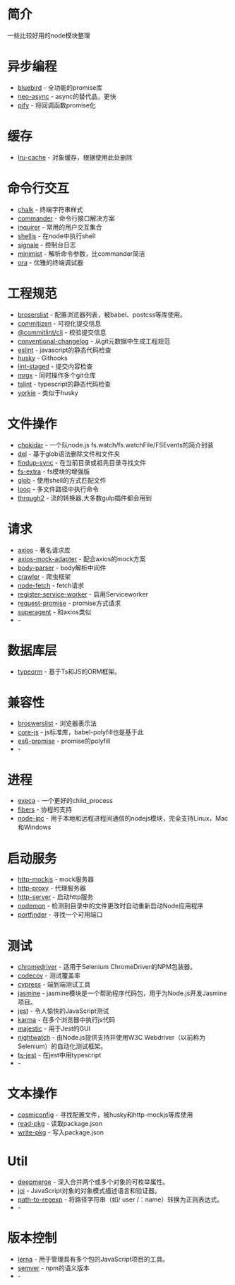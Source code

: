 # 简介
一些比较好用的node模块整理


# 异步编程
- [bluebird](https://www.npmjs.com/package/bluebird) - 全功能的promise库
- [neo-async](https://www.npmjs.com/package/neo-async) - async的替代品，更快
- [pify](https://www.npmjs.com/package/pify) - 将回调函数promise化

# 缓存
- [lru-cache](https://www.npmjs.com/package/lru-cache) - 对象缓存，根据使用此处删除

# 命令行交互
- [chalk](https://www.npmjs.com/package/chalk) - 终端字符串样式
- [commander](https://www.npmjs.com/package/commander) - 命令行接口解决方案
- [inquirer](https://www.npmjs.com/package/inquirer) - 常用的用户交互集合
- [shelljs](https://www.npmjs.com/package/shelljs) - 在node中执行shell
- [signale](https://www.npmjs.com/package/signale) - 控制台日志
- [minimist](https://www.npmjs.com/package/minimist) - 解析命令参数，比commander简洁
- [ora](https://www.npmjs.com/package/ora) - 优雅的终端调试器

# 工程规范
- [broserslist](https://www.npmjs.com/package/browserslist) - 配置浏览器列表，被babel、postcss等库使用。
- [commitizen](https://www.npmjs.com/package/commitizen) - 可视化提交信息
- [@commitlint/cli](https://www.npmjs.com/package/@commitlint/cli) - 校验提交信息
- [conventional-changelog](https://www.npmjs.com/package/conventional-changelog) - 从git元数据中生成工程规范
- [eslint](https://www.npmjs.com/package/eslint) - javascript的静态代码检查
- [husky](https://www.npmjs.com/package/husky) - Githooks
- [lint-staged](https://www.npmjs.com/package/lint-staged) - 提交内容检查
- [mrgx](https://www.npmjs.com/package/mrgx) - 同时操作多个git仓库
- [tslint](https://www.npmjs.com/package/tslint) - typescript的静态代码检查
- [yorkie](https://www.npmjs.com/package/yorkie) - 类似于husky

# 文件操作
- [chokidar](https://www.npmjs.com/package/chokidar) - 一个队node.js fs.watch/fs.watchFile/FSEvents的简介封装
- [del](https://www.npmjs.com/package/del) - 基于glob语法删除文件和文件夹
- [findup-sync](https://www.npmjs.com/package/findup-sync) - 在当前目录或祖先目录寻找文件
- [fs-extra](https://www.npmjs.com/package/fs-extra) - fs模块的增强版
- [glob](https://www.npmjs.com/package/glob) - 使用shell的方式匹配文件
- [loop](https://www.npmjs.com/package/loop) - 多文件路径中执行命令
- [through2](https://www.npmjs.com/package/through2) - 流的转换器,大多数gulp插件都会用到

# 请求
- [axios](https://www.npmjs.com/package/axios) - 著名请求库
- [axios-mock-adapter](https://www.npmjs.com/package/axios-mock-adapter) - 配合axios的mock方案
- [body-parser](https://www.npmjs.com/package/body-parser) - body解析中间件
- [crawler](https://www.npmjs.com/package/crawler) - 爬虫框架
- [node-fetch](https://www.npmjs.com/package/node-fetch) - fetch请求
- [register-service-worker](https://www.npmjs.com/package/register-service-worker) - 启用Serviceworker
- [request-promise](https://www.npmjs.com/package/request-promise) - promise方式请求
- [superagent](https://www.npmjs.com/package/superagent) - 和axios类似
- []() - 

# 数据库层
- [typeorm](https://github.com/typeorm/typeorm) - 基于Ts和JS的ORM框架。

# 兼容性
- [broswerslist](https://www.npmjs.com/package/browserslist) - 浏览器表示法
- [core-js](https://www.npmjs.com/package/core-js) - js标准库，babel-polyfill也是基于此
- [es6-promise](https://www.npmjs.com/package/es6-promise) - promise的polyfill
- []() - 

# 进程
- [execa](https://www.npmjs.com/package/execa) - 一个更好的child_process
- [fibers](https://www.npmjs.com/package/fibers) - 协程的支持
- [node-ipc](https://www.npmjs.com/package/node-ipc) - 用于本地和远程进程间通信的nodejs模块，完全支持Linux，Mac和Windows

# 启动服务
- [http-mockjs](https://www.npmjs.com/package/http-mockjs) - mock服务器
- [http-proxy](https://www.npmjs.com/package/http-proxy) - 代理服务器
- [http-server](https://www.npmjs.com/package/http-server) - 启动http服务
- [nodemon](https://www.npmjs.com/package/nodemon) - 检测到目录中的文件更改时自动重新启动Node应用程序
- [portfinder](https://www.npmjs.com/package/portfinder) - 寻找一个可用端口

# 测试
- [chromedriver](https://www.npmjs.com/package/chromedriver) - 适用于Selenium ChromeDriver的NPM包装器。
- [codecov](https://www.npmjs.com/package/codecov) - 测试覆盖率
- [cypress](https://www.npmjs.com/package/cypress) - 端到端测试工具
- [jasmine](https://www.npmjs.com/package/jasmine) - jasmine模块是一个帮助程序代码包，用于为Node.js开发Jasmine项目。
- [jest](https://www.npmjs.com/package/jest) - 令人愉快的JavaScript测试
- [karma](https://www.npmjs.com/package/karma) - 在多个浏览器中执行js代码
- [majestic](https://www.npmjs.com/package/majestic) - 用于Jest的GUI
- [nightwatch](https://www.npmjs.com/package/nightwatch) - 由Node.js提供支持并使用W3C Webdriver（以前称为Selenium）的自动化测试框架。
- [ts-jest](https://www.npmjs.com/package/ts-jest) - 在jest中用typescript
- []() - 

# 文本操作
- [cosmiconfig](https://www.npmjs.com/package/cosmiconfig) - 寻找配置文件，被husky和http-mockjs等库使用
- [read-pkg](https://www.npmjs.com/package/read-pkg) - 读取package.json
- [write-pkg](https://www.npmjs.com/package/write-pkg) - 写入package.json

# Util
- [deepmerge](https://www.npmjs.com/package/deepmerge) - 深入合并两个或多个对象的可枚举属性。
- [joi](https://www.npmjs.com/package/@hapi/joi) - JavaScript对象的对象模式描述语言和验证器。
- [path-to-regexp](https://www.npmjs.com/package/path-to-regexp) - 将路径字符串（如/ user /：name）转换为正则表达式。
- []() - 

# 版本控制
- [lerna](https://www.npmjs.com/package/lerna) - 用于管理具有多个包的JavaScript项目的工具。
- [semver](https://www.npmjs.com/package/semver) - npm的语义版本
- []() - 

